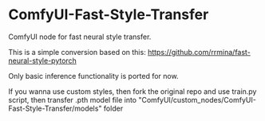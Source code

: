 # ComfyUI-Fast-Style-Transfer
ComfyUI node for fast neural style transfer.

This is a simple conversion based on this:
https://github.com/rrmina/fast-neural-style-pytorch

Only basic inference functionality is ported for now.

If you wanna use custom styles, then fork the original repo and use train.py script, then transfer .pth model file into "ComfyUI/custom_nodes/ComfyUI-Fast-Style-Transfer/models" folder

